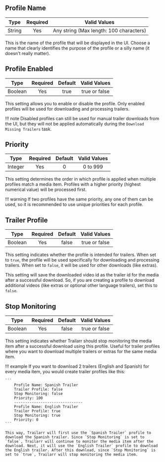 
## Profile Name

| Type   | Required | Valid Values                            |
|:------:|:--------:|:---------------------------------------:|
| String | Yes      | Any string (Max length: 100 characters) |

This is the name of the profile that will be displayed in the UI. Choose a name that clearly identifies the purpose of the profile or a silly name (it doesn't really matter).

## Profile Enabled

| Type    | Required | Default | Valid Values  |
|:-------:|:--------:|:-------:|:-------------:|
| Boolean | Yes      | true    | true or false |


This setting allows you to enable or disable the profile. Only enabled profiles will be used for downloading and processing trailers.

!!! note
    Disabled profiles can still be used for manual trailer downloads from the UI, but they will not be applied automatically during the `Download Missing Trailers` task.

## Priority

| Type    | Required | Default | Valid Values |
|:-------:|:--------:|:-------:|:-------------:|
| Integer | Yes      | 0       | 0 to 999     |

This setting determines the order in which profile is applied when multiple profiles match a media item. Profiles with a higher priority (highest numerical value) will be processed first. 

!!! warning
    If two profiles have the same priority, any one of them can be used, so it is recommended to use unique priorities for each profile.

## Trailer Profile

| Type    | Required | Default | Valid Values  |
|:-------:|:--------:|:-------:|:-------------:|
| Boolean | Yes      | false   | true or false |

This setting indicates whether the profile is intended for trailers. When set to `true`, the profile will be used specifically for downloading and processing trailers. When set to `false`, it will be used for other downloads (like extras).

This setting will save the downloaded video id as the trailer id for the media after a successful download. So, if you are creating a profile to download additional videos (like extras or optional other language trailers), set this to `false`.

## Stop Monitoring

| Type    | Required | Default | Valid Values  |
|:-------:|:--------:|:-------:|:-------------:|
| Boolean | Yes      | false   | true or false |

This setting indicates whether Trailarr should stop monitoring the media item after a successful download using this profile. Useful for trailer profiles where you want to download multiple trailers or extras for the same media item.

!!! example
    If you want to download 2 trailers (English and Spanish) for every media item, you would create trailer profiles like this:
    
    ```
        Profile Name: Spanish Trailer
        Trailer Profile: false
        Stop Monitoring: false
        Priority: 100
        -------------------------------
        Profile Name: English Trailer
        Trailer Profile: true
        Stop Monitoring: true
        Priority: 0
    ```

    This way, Trailarr will first use the `Spanish Trailer` profile to download the Spanish trailer. Since `Stop Monitoring` is set to `false`, Trailarr will continue to monitor the media item after the download. Next, it will use the `English Trailer` profile to download the English trailer. After this download, since `Stop Monitoring` is set to `true`, Trailarr will stop monitoring the media item.
